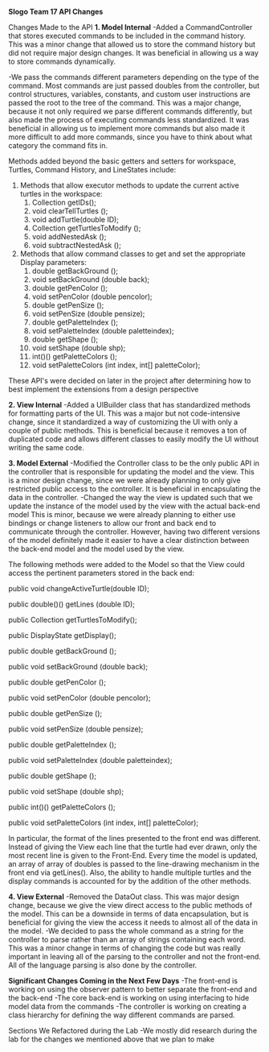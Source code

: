 **Slogo Team 17 API Changes**

 Changes Made to the API
 **1. Model Internal**
 -Added a CommandController that stores executed commands to be included in the command history. This was a minor change that allowed us to store the command history but did not require major design changes. It was beneficial in allowing us a way to store commands dynamically.
 
 -We pass the commands different parameters depending on the type of the command. Most commands are just passed doubles from the controller, but control structures, variables, constants, and custom user instructions are passed the root to the tree of the command. This was a major change, because it not only required we parse different commands differently, but also made the process of executing commands less standardized. It was beneficial in allowing us to implement more commands but also made it more difficult to add more commands, since you have to think about what category the command fits in.
 
Methods added beyond the basic getters and setters for workspace, Turtles, Command History, and LineStates include:
1. Methods that allow executor methods to update the current active turtles in the workspace:
	1. Collection<Double> getIDs();
	2. void clearTellTurtles ();
	3. void addTurtle(double ID);
	4. Collection<Double> getTurtlesToModify ();
	5. void addNestedAsk ();
	6. void subtractNestedAsk ();
2. Methods that allow command classes to get and set the appropriate Display parameters:
	1. double getBackGround ();
	2. void setBackGround (double back);
	3. double getPenColor ();
	4. void setPenColor (double pencolor);
	5. double getPenSize ();
	6. void setPenSize (double pensize);
	7. double getPaletteIndex ();
	8. void setPaletteIndex (double paletteindex);
	9. double getShape ();
	10. void setShape (double shp);
	11. int()() getPaletteColors ();
	12. void setPaletteColors (int index, int[] paletteColor);
	
These API's were decided on later in the project after determining how to best implement the extensions from a design perspective
  

 **2. View Internal**
 -Added a UIBuilder class that has standardized methods for formatting parts of the UI. This was a major but not code-intensive change, since it standardized a way of customizing the UI with only a couple of public methods. This is beneficial because it removes a ton of duplicated code and allows different classes to easily modify the UI without writing the same code.

**3. Model External**
-Modified the Controller class to be the only public API in the controller that is responsible for updating the model and the view. This is a minor design change, since we were already planning to only give restricted public access to the controller. It is beneficial in encapsulating the data in the controller.
-Changed the way the view is updated such that we update the instance of the model used by the view with the actual back-end model This is minor, because we were already planning to either use bindings or change listeners to allow our front and back end to communicate through the controller. However, having two different versions of the model definitely made it easier to have a clear distinction between the back-end model and the model used by the view.

The following methods were added to the Model so that the View could access the pertinent parameters stored in the back end:

public void changeActiveTurtle(double ID);

public double()() getLines (double ID);

public Collection<Double> getTurtlesToModify();

public DisplayState getDisplay();

public double getBackGround ();

public void setBackGround (double back);

public double getPenColor ();

public void setPenColor (double pencolor);

public double getPenSize ();

public void setPenSize (double pensize);

public double getPaletteIndex ();

public void setPaletteIndex (double paletteindex);

public double getShape ();

public void setShape (double shp);

public int()() getPaletteColors ();

public void setPaletteColors (int index, int[] paletteColor);
    
In particular, the format of the lines presented to the front end was different. Instead of giving the View each line that the turtle had ever drawn, only the most recent line is given to the Front-End. Every time the model is updated, an array of array of doubles is passed to the line-drawing mechanism in the front end via getLines(). Also, the ability to handle multiple turtles and the display commands is accounted for by
the addition of the other methods.



**4. View External**
-Removed the DataOut class. This was major design change, because we give the view direct access to the public methods of the model. This can be a downside in terms of data encapsulation, but is beneficial for giving the view the access it needs to almost all of the data in the model.
-We decided to pass the whole command as a string for the controller to parse rather than an array of strings containing each word. This was a minor change in terms of changing the code but was really important in leaving all of the parsing to the controller and not the front-end. All of the language parsing is also done by the controller.

**Significant Changes Coming in the Next Few Days**
-The front-end is working on using the observer pattern to better separate the front-end and the back-end
-The core back-end is working on using interfacing to hide model data from the commands
-The controller is working on creating a class hierarchy for defining the way different commands are parsed.

Sections We Refactored during the Lab
-We mostly did research during the lab for the changes we mentioned above that we plan to make



